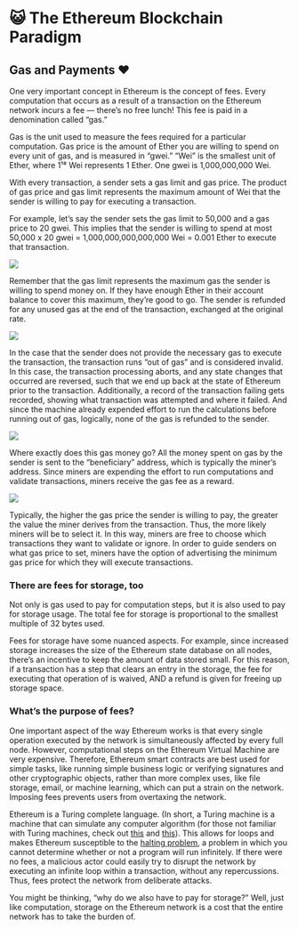 ﻿# 😺 The Ethereum Blockchain Paradigm

## Gas and Payments ♥️

One very important concept in Ethereum is the concept of fees. Every computation that occurs as a result of a transaction on the Ethereum network incurs a fee — there’s no free lunch! This fee is paid in a denomination called “gas.”

Gas is the unit used to measure the fees required for a particular computation. Gas price is the amount of Ether you are willing to spend on every unit of gas, and is measured in “gwei.” “Wei” is the smallest unit of Ether, where 1¹⁸ Wei represents 1 Ether. One gwei is 1,000,000,000 Wei.

With every transaction, a sender sets a gas limit and gas price. The product of gas price and gas limit represents the maximum amount of Wei that the sender is willing to pay for executing a transaction.

For example, let’s say the sender sets the gas limit to 50,000 and a gas price to 20 gwei. This implies that the sender is willing to spend at most 50,000 x 20 gwei = 1,000,000,000,000,000 Wei = 0.001 Ether to execute that transaction.

![](https://lh3.googleusercontent.com/tbeLtDGpEnp7F5J8IjUucQrx0Mb6Zi1nm444Q7cf50CMV9QcjqIBf6Yr-Yfu8ErCI6x6Mr7UW0ubQQ-9lPTnI6fXs5Jt2vrzxHwDOpSYSCEZ0EFzGrexX9GUyvS2J6orCGqADGtG)

Remember that the gas limit represents the maximum gas the sender is willing to spend money on. If they have enough Ether in their account balance to cover this maximum, they’re good to go. The sender is refunded for any unused gas at the end of the transaction, exchanged at the original rate.

![](https://lh5.googleusercontent.com/RjG3ZYiGKJttdYjcYl78cU2UPs0Zo2Udq6eisN1JTEachk0UXuMsgb5sCU59se7B0tNEo3ybUY3xqKsW5ZRsi0tt2ov5yQq8c50M16tBkE2AEpN3lX6luxR6bu1h5P2JKhF6VK08)

In the case that the sender does not provide the necessary gas to execute the transaction, the transaction runs “out of gas” and is considered invalid. In this case, the transaction processing aborts, and any state changes that occurred are reversed, such that we end up back at the state of Ethereum prior to the transaction. Additionally, a record of the transaction failing gets recorded, showing what transaction was attempted and where it failed. And since the machine already expended effort to run the calculations before running out of gas, logically, none of the gas is refunded to the sender.

![](https://lh3.googleusercontent.com/R-PwCelG3MEMOlJBxPIMP8CDRVjXytb7jFQPpqWY89k_wn4CccWjnGY8V5KvdnjiP5SdKEMTZcqMBw0YY-rUX8gJggVGN9pp5_zJkpgBbUREJMsaTb22ib2tsC5teCCWF7P9Tx5q)

Where exactly does this gas money go? All the money spent on gas by the sender is sent to the “beneficiary” address, which is typically the miner’s address. Since miners are expending the effort to run computations and validate transactions, miners receive the gas fee as a reward.

![](https://lh3.googleusercontent.com/dTHI3kP2he7J7WQUzJ9b1v352m0wBPS6n2YXyf-ODc1FfVX0DvoOZOe87Ksn9J6fr8dD6BVJT820gfGhEyAp7tNKn71R25WYp9gtjtkL77sKMvrdHXCqgYC3It55cAHjnls14qA2)

Typically, the higher the gas price the sender is willing to pay, the greater the value the miner derives from the transaction. Thus, the more likely miners will be to select it. In this way, miners are free to choose which transactions they want to validate or ignore. In order to guide senders on what gas price to set, miners have the option of advertising the minimum gas price for which they will execute transactions.

### There are fees for storage, too

Not only is gas used to pay for computation steps, but it is also used to pay for storage usage. The total fee for storage is proportional to the smallest multiple of 32 bytes used.

Fees for storage have some nuanced aspects. For example, since increased storage increases the size of the Ethereum state database on all nodes, there’s an incentive to keep the amount of data stored small. For this reason, if a transaction has a step that clears an entry in the storage, the fee for executing that operation of is waived, AND a refund is given for freeing up storage space.

### What’s the purpose of fees?

One important aspect of the way Ethereum works is that every single operation executed by the network is simultaneously affected by every full node. However, computational steps on the Ethereum Virtual Machine are very expensive. Therefore, Ethereum smart contracts are best used for simple tasks, like running simple business logic or verifying signatures and other cryptographic objects, rather than more complex uses, like file storage, email, or machine learning, which can put a strain on the network. Imposing fees prevents users from overtaxing the network.

Ethereum is a Turing complete language. (In short, a Turing machine is a machine that can simulate any computer algorithm (for those not familiar with Turing machines, check out [this](https://en.wikipedia.org/wiki/Turing_machine)  and [this](http://mathworld.wolfram.com/TuringMachine.html)). This allows for loops and makes Ethereum susceptible to the [halting problem](https://en.wikipedia.org/wiki/Halting_problem), a problem in which you cannot determine whether or not a program will run infinitely. If there were no fees, a malicious actor could easily try to disrupt the network by executing an infinite loop within a transaction, without any repercussions. Thus, fees protect the network from deliberate attacks.

You might be thinking, “why do we also have to pay for storage?” Well, just like computation, storage on the Ethereum network is a cost that the entire network has to take the burden of.